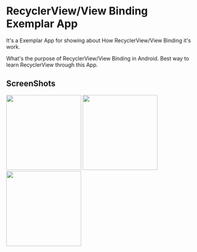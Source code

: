 # RecyclerView/View Binding Exemplar App

It's a Exemplar App for showing about How RecyclerView/View Binding it's work.

What's the purpose of RecyclerView/View Binding in Android.
Best way to learn RecyclerView through this App.


## ScreenShots

<img src="https://user-images.githubusercontent.com/50077510/137127319-604966dd-cf8c-442e-b023-d7665b69b17c.png" width="200"> <img src="https://user-images.githubusercontent.com/50077510/137127331-0e066167-9349-4e26-a483-4a4d5e6d3704.png" width="200"> <img src="https://user-images.githubusercontent.com/50077510/137127344-3d72e724-4768-43e5-a743-e4a2890c460b.png" width="200">

